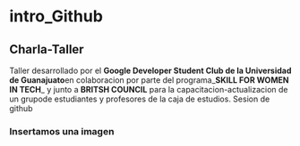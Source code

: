 # intro_Github


## Charla-Taller

Taller desarrollado por el **Google Developer Student Club de la Universidad de Guanajuato**en colaboracion por parte del programa_**SKILL FOR WOMEN IN TECH**_ y junto a **BRITSH COUNCIL** para la capacitacion-actualizacion de un grupode estudiantes y profesores de la caja de estudios.
 Sesion de github

 ### Insertamos una imagen
